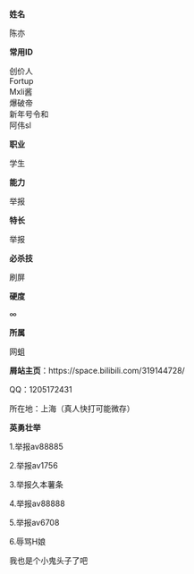 
<td style="width:30%;">
<p><b>姓名</b>
</p>
</td>
<td style="width:70%;">
<p>陈亦
</p>
</td>
<td>
<p><b>常用ID</b>
</p>
</td>
<td>
<p>创价人<br>Fortup<br>Mxli酱<br>爆破帝<br>新年号令和<br>阿伟sl 
</p>
</td>
<tr>
<td>
<p><b>职业</b>
</p>
</td>
<td>
<p>学生
</p>
</td></tr>
<tr>
<td>
<p><b>能力</b>
</p>
</td>
<td>
<p>举报
</p>
</td></tr>
<tr>
<td>
<p><b>特长</b>
</p>
</td>
<td>
<p>举报
</p>
</td></tr>
<tr>
<td>
<p><b>必杀技</b>
</p>
</td>
<td>
<p>刷屏
</p>
</td></tr>
<tr>
<td>
<p><b>硬度</b>
</p>
</td>
<td>
<p>∞
</p>
</td></tr>
<tr>
<td>
<p><b>所属</b>
</p>
</td>
<td>
<p>网蛆
</p>
<p><b>屑站主页</b>：https://space.bilibili.com/319144728/
</p>
</td>
QQ：1205172431
</p>
</td>
所在地：上海（真人快打可能微存）
</p>
</td></tr>
<tr>
<td>
<p><b>英勇壮举</b>
</p>
</td></tr>
<tr>
<td>
1.举报av88885
</p>
</td></tr>
<tr>
<td>
2.举报av1756
</p>
</td></tr>
<tr>
<td>
3.举报久本薯条
</p>
</td></tr>
<tr>
<td>
4.举报av88888
</p>
</td></tr>
<tr>
<td>
5.举报av6708
</p>
</td></tr>
<tr>
<td>
6.辱骂H娘
</p>
</td></tr>
<tr>
<td>
我也是个小鬼头子了吧
